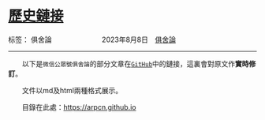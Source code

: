 ﻿# [歷史鏈接][1]

标签： 俱舍論
　　　　　　　2023年8月8日　[俱舍論](https://mp.weixin.qq.com/s/HNNfqC3dI2HMy4MXRWK-pw)

---

　　以下是`微信公眾號俱舍論`的部分文章在[`GitHub`](https://github.com/arpcn/abhidharma)中的鏈接，這裏會對原文作**實時修訂**。

　　文件以md及html兩種格式展示。

　　目錄在此處：https://arpcn.github.io 



  [1]: https://github.com/arpcn/abhidharma

